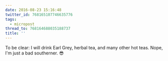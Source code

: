 ```yaml
---
date: 2016-08-23 15:16:48
twitter_id: 768165107746635776
tags:
  - micropost
thread_to: 768164688035188737
title: ''
---
```


To be clear: I will drink Earl Grey, herbal tea, and many other hot teas. Nope, I'm just a bad southerner. 😎
